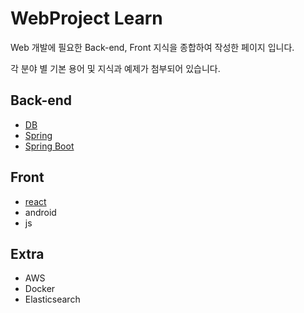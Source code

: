 # WebProject Learn

Web 개발에 필요한 Back-end, Front 지식을 종합하여 작성한 페이지 입니다.



각 분야 별 기본 용어 및 지식과 예제가 첨부되어 있습니다.



## Back-end

- [DB](https://github.com/PCloud63514/WebProject-Learn/tree/master/BackEnd/DB)
- [Spring](https://github.com/PCloud63514/WebProject-Learn/tree/master/BackEnd/Spring)
- [Spring Boot](https://github.com/PCloud63514/WebProject-Learn/tree/master/BackEnd/SpringBoot)



## Front

- [react](https://github.com/PCloud63514/WebProject-Learn/tree/master/Front/React)
- android
- js



## Extra

- AWS
- Docker
- Elasticsearch